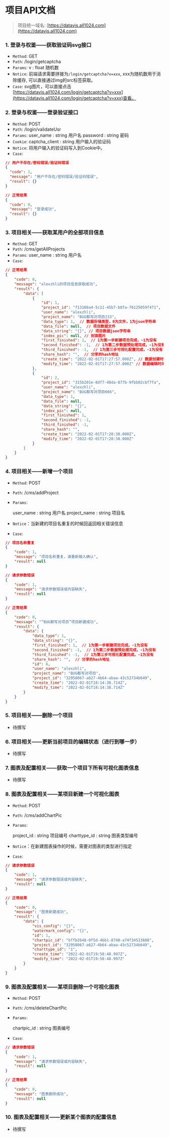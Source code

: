# 项目API文档

> 项目统一域名: [https://datavis.all1024.com](https://datavis.all1024.com)

### 1. 登录与权鉴——获取验证码svg接口
- `Method`: GET
- `Path`: /login/getcaptcha
- `Params`: 
v : float 随机数
- `Notice`: 前端请求需要拼接为`/login/getcaptcha?v=xxx`, xxx为随机数用于消除缓存, 可以直接通过img的src标签获取。
- `Case`: svg图片，可以直接点击[https://datavis.all1024.com/login/getcaptcha?v=xxx](https://datavis.all1024.com/login/getcaptcha?v=xxx)查看。

### 2. 登录与权鉴——登录验证接口
- `Method`: POST
- `Path`: /login/validateUsr
- `Params`: 
user_name : string 用户名
password : string 密码
- `Cookie`: 
captcha_client : string 用户输入的验证码 
- `Notice`: 将用户输入的验证码写入到Cookie中。
- `Case`:
```json
// 用户不存在/密码错误/验证码错误
{
  "code": 1,
  "message": "用户不存在/密码错误/验证码错误",
  "result": {}
}
```

```json
// 正常结果
{
  "code": 0,
  "message": "登录成功",
  "result": {}
}
```
### 3. 项目相关——获取某用户的全部项目信息

- `Method`: GET
- `Path`: /cms/getAllProjects
- `Params`: 
  user_name : string 用户名
- `Case`:

```json
// 正常结果
{
    "code": 0,
    "message": "alexzhli的项目信息获取成功",
    "result": {
        "data": [
            {
                "id": 1,
                "project_id": "f13108a4-5c11-45b7-b8fa-76125059f471",
                "user_name": "alexzhli",
                "project_name": "BUG都写对项目233",
                "data_type": 1,  // 数据存储类型，0为文件，1为json字符串
                "data_file": null,  // 项目数据文件
                "data_string": "{}", // 项目数据json字符串
                "index_pic": null, // 封面图片
                "first_finished": 1,  // 1为第一步新建项目完成，-1为没有 
                "second_finished": -1,  // 1为第二步数据预处理完成，-1为没有
                "third_finished": -1,  // 1为第三步可视化配置完成，-1为没有
                "share_hash": "",  // 分享的hash地址
                "create_time": "2022-02-01T17:27:57.000Z", // 数据创建时间
                "modify_time": "2022-02-01T17:27:57.000Z" // 数据编辑时间
            },
            {
                "id": 2,
                "project_id": "315b201e-8df7-40da-877b-9fbb02cbf7fa",
                "user_name": "alexzhli",
                "project_name": "BUG都写对项目666",
                "data_type": 1,
                "data_file": null,
                "data_string": "{}",
                "index_pic": null,
                "first_finished": 1,
                "second_finished": -1,
                "third_finished": -1,
                "share_hash": "",
                "create_time": "2022-02-01T17:28:38.000Z",
                "modify_time": "2022-02-01T17:28:38.000Z"
            }
        ]
    }
}
```

### 4. 项目相关——新增一个项目

- `Method`: POST

- `Path`: /cms/addProject

- `Params`:

  user_name : string 用户名
  project_name : string 项目名

- `Notice`：当新建的项目名重复的时候回返回相关错误信息

- `Case`:

```json
// 项目名称重复
{
    "code": 1,
    "message": "项目名称重复，请重新输入确认",
    "result": null
}
```

```json
// 请求参数错误
{
    "code": 1,
    "message": "请求参数错误或内容缺失",
    "result": null
}
```

```json
// 正常结果
{
    "code": 0,
    "message": "“BUG都写对项目”项目新建成功",
    "result": {
        "data": {
            "data_type": 1,
            "data_string": "{}",
            "first_finished": 1,  // 1为第一步新建项目完成，-1为没有 
            "second_finished": -1,  // 1为第二步数据预处理完成，-1为没有
            "third_finished": -1,  // 1为第三步可视化配置完成，-1为没有
            "share_hash": "",  // 分享的hash地址
            "id": 6,
            "user_name": "alexzhli",
            "project_name": "BUG都写对项目",
            "project_id": "32958067-a627-4b64-abaa-43c52734b649",
            "create_time": "2022-02-01T18:14:38.714Z",
            "modify_time": "2022-02-01T18:14:38.714Z"
        }
    }
}
```

### 5. 项目相关——删除一个项目

- 待撰写

### 6.  项目相关——更新当前项目的编辑状态（进行到哪一步）

- 待撰写

### 7. 图表及配置相关——获取一个项目下所有可视化图表信息

- 待撰写

### 8. 图表及配置相关——某项目新建一个可视化图表

- `Method`: POST

- `Path`: /cms/addChartPic

- `Params`:

  project_id : string 项目编号
  charttype_id : string 图表类型编号

- `Notice`：在新建图表操作的时候，需要对图表的类型进行指定

- `Case`:

```json
// 请求参数错误
{
    "code": 1,
    "message": "请求参数错误或内容缺失",
    "result": null
}
```

```json
// 正常结果
{
    "code": 0,
    "message": "图表新建成功",
    "result": {
        "data": {
            "vis_config": "{}",
            "watermark_config": "{}",
            "id": 1,
            "chartpic_id": "bffb2648-0f5d-46b1-8740-a74f34513888",
            "project_id": "32958067-a627-4b64-abaa-43c52734b649",
            "charttype_id": "1",
            "create_time": "2022-02-01T19:58:48.997Z",
            "modify_time": "2022-02-01T19:58:48.997Z"
        }
    }
}
```

### 9. 图表及配置相关——某项目删除一个可视化图表

- `Method`: POST

- `Path`: /cms/deleteChartPic

- `Params`:

  chartpic_id : string 图表编号

- `Case`:

```json
// 请求参数错误
{
    "code": 1,
    "message": "请求参数错误或内容缺失",
    "result": null
}
```

```json
// 正常结果
{
    "code": 0,
    "message": "图表删除成功",
    "result": null
}
```

### 10. 图表及配置相关——更新某个图表的配置信息

- 待撰写